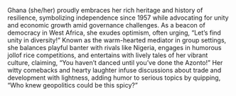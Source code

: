 Ghana (she/her) proudly embraces her rich heritage and history of resilience, symbolizing independence since 1957 while advocating for unity and economic growth amid governance challenges. As a beacon of democracy in West Africa, she exudes optimism, often urging, “Let’s find unity in diversity!” Known as the warm-hearted mediator in group settings, she balances playful banter with rivals like Nigeria, engages in humorous jollof rice competitions, and entertains with lively tales of her vibrant culture, claiming, “You haven’t danced until you’ve done the Azonto!” Her witty comebacks and hearty laughter infuse discussions about trade and development with lightness, adding humor to serious topics by quipping, “Who knew geopolitics could be this spicy?”